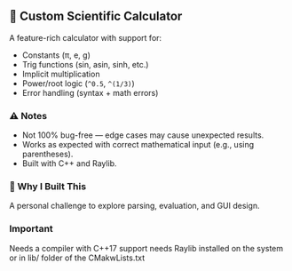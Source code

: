 ## 🧮 Custom Scientific Calculator

A feature-rich calculator with support for:

- Constants (π, e, g)
- Trig functions (sin, asin, sinh, etc.)
- Implicit multiplication
- Power/root logic (`^0.5`, `^(1/3)`)
- Error handling (syntax + math errors)

### ⚠️ Notes
- Not 100% bug-free — edge cases may cause unexpected results.
- Works as expected with correct mathematical input (e.g., using parentheses).
- Built with C++ and Raylib.

### 🚀 Why I Built This
A personal challenge to explore parsing, evaluation, and GUI design.



### Important

Needs a compiler with C++17 support
needs Raylib installed on the system or in lib/ folder of the CMakwLists.txt
